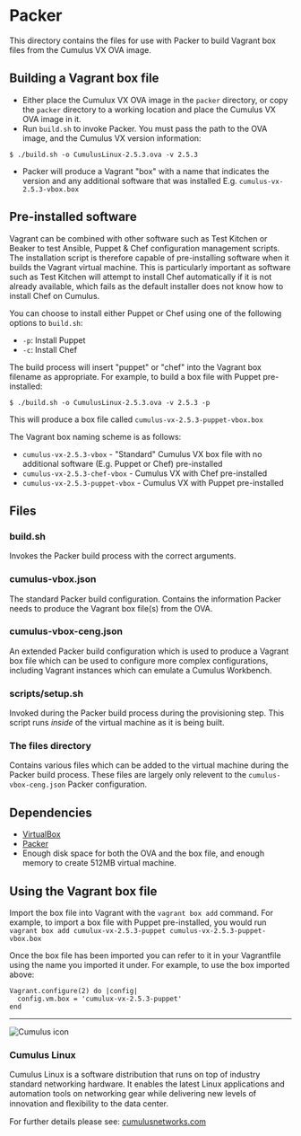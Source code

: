 # Packer

This directory contains the files for use with Packer to build Vagrant box files from the Cumulus VX OVA image.

## Building a Vagrant box file

* Either place the Cumulux VX OVA image in the `packer` directory, or copy the `packer` directory to a working location and place the Cumulus VX OVA image in it.
* Run `build.sh` to invoke Packer. You must pass the path to the OVA image, and the Cumulus VX version information:

```
$ ./build.sh -o CumulusLinux-2.5.3.ova -v 2.5.3
```
* Packer will produce a Vagrant "box" with a name that indicates the version and any additional software that was installed E.g. `cumulus-vx-2.5.3-vbox.box`

## Pre-installed software

Vagrant can be combined with other software such as Test Kitchen or Beaker to test Ansible, Puppet & Chef configuration management scripts. The installation script is therefore capable of pre-installing software when it builds the Vagrant virtual machine. This is particularly important as software such as Test Kitchen will attempt to install Chef automatically if it is not already available, which fails as the default installer does not know how to install Chef on Cumulus.

You can choose to install either Puppet or Chef using one of the following options to `build.sh`:

* `-p`: Install Puppet
* `-c`: Install Chef

The build process will insert "puppet" or "chef" into the Vagrant box filename as appropriate. For example, to build a box file with Puppet pre-installed:

```
$ ./build.sh -o CumulusLinux-2.5.3.ova -v 2.5.3 -p
```
This will produce a box file called `cumulus-vx-2.5.3-puppet-vbox.box`

The Vagrant box naming scheme is as follows:

* `cumulus-vx-2.5.3-vbox`        - "Standard" Cumulus VX box file with no additional software (E.g. Puppet or Chef) pre-installed
* `cumulus-vx-2.5.3-chef-vbox`   - Cumulus VX with Chef pre-installed
* `cumulus-vx-2.5.3-puppet-vbox` - Cumulus VX with Puppet pre-installed

## Files

### build.sh

Invokes the Packer build process with the correct arguments.

### cumulus-vbox.json

The standard Packer build configuration. Contains the information Packer needs to produce the Vagrant box file(s) from the OVA.

### cumulus-vbox-ceng.json

An extended Packer build configuration which is used to produce a Vagrant box file which can be used to configure more complex configurations, including Vagrant instances which can emulate a Cumulus Workbench.

### scripts/setup.sh

Invoked during the Packer build process during the provisioning step. This script runs *inside* of the virtual machine as it is being built.

### The files directory

Contains various files which can be added to the virtual machine during the Packer build process. These files are largely only relevent to the `cumulus-vbox-ceng.json` Packer configuration.

## Dependencies

* [VirtualBox](https://www.virtualbox.org/)
* [Packer](https://www.packer.io/)
* Enough disk space for both the OVA and the box file, and enough memory to create 512MB virtual machine.

## Using the Vagrant box file

Import the box file into Vagrant with the `vagrant box add` command. For example, to import a box file with Puppet pre-installed, you would run `vagrant box add cumulux-vx-2.5.3-puppet cumulus-vx-2.5.3-puppet-vbox.box`

Once the box file has been imported you can refer to it in your Vagrantfile using the name you imported it under. For example, to use the box imported above:

```
Vagrant.configure(2) do |config|
  config.vm.box = 'cumulux-vx-2.5.3-puppet'
end
```
---

![Cumulus icon](http://cumulusnetworks.com/static/cumulus/img/logo_2014.png)

### Cumulus Linux

Cumulus Linux is a software distribution that runs on top of industry standard
networking hardware. It enables the latest Linux applications and automation
tools on networking gear while delivering new levels of innovation and
ﬂexibility to the data center.

For further details please see: [cumulusnetworks.com](http://www.cumulusnetworks.com)